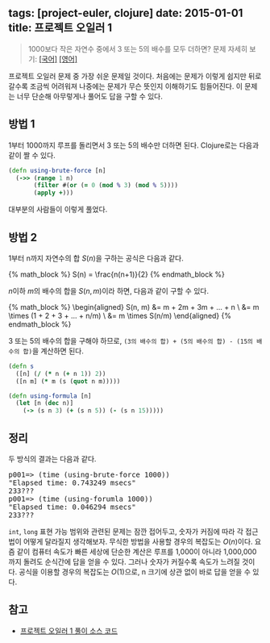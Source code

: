 tags: [project-euler, clojure]
date: 2015-01-01
title: 프로젝트 오일러 1
---
> 1000보다 작은 자연수 중에서 3 또는 5의 배수를 모두 더하면?
> 문제 자세히 보기: [[국어]](http://euler.synap.co.kr/prob_detail.php?id=1) [[영어]](https://projecteuler.net/problem=1)

프로젝트 오일러 문제 중 가장 쉬운 문제일 것이다. 처음에는 문제가 이렇게 쉽지만 뒤로 갈수록 조금씩 어려워져 나중에는 문제가 무슨 뜻인지 이해하기도 힘들어진다. 이 문제는 너무 단순해 아무렇게나 풀어도 답을 구할 수 있다.<!--more-->

## 방법 1
1부터 1000까지 루프를 돌리면서 3 또는 5의 배수만 더하면 된다. Clojure로는 다음과 같이 짤 수 있다.

```clojure
(defn using-brute-force [n]
  (->> (range 1 n)
       (filter #(or (= 0 (mod % 3) (mod % 5))))
       (apply +)))
```

대부분의 사람들이 이렇게 풀었다.

## 방법 2
1부터 n까지 자연수의 합 $S(n)$을 구하는 공식은 다음과 같다.

{% math_block %}
S(n) = \frac{n(n+1)}{2}
{% endmath_block %}

$n$이하 $m$의 배수의 합을 $S(n, m)$이라 하면, 다음과 같이 구할 수 있다.

{% math_block %}
\begin{aligned}
S(n, m) &= m + 2m + 3m + ... + n \\
        &= m \times (1 + 2 + 3 + ... + n/m) \\
        &= m \times S(n/m)
\end{aligned}
{% endmath_block %}

3 또는 5의 배수의 합을 구해야 하므로, `(3의 배수의 합) + (5의 배수의 합) - (15의 배수의 합)`을 계산하면 된다.

```clojure
(defn s
  ([n] (/ (* n (+ n 1)) 2))
  ([n m] (* m (s (quot n m)))))

(defn using-formula [n]
  (let [n (dec n)]
    (-> (s n 3) (+ (s n 5)) (- (s n 15)))))
```

## 정리
두 방식의 결과는 다음과 같다.

<pre class="console">
p001=> (time (using-brute-force 1000))
"Elapsed time: 0.743249 msecs"
233???
p001=> (time (using-forumla 1000))
"Elapsed time: 0.046294 msecs"
233???
</pre>

`int`, `long` 표현 가능 범위와 관련된 문제는 잠깐 접어두고, 숫자가 커짐에 따라 각 접근법이 어떻게 달라질지 생각해보자. 무식한 방법을 사용할 경우의 복잡도는 $O(n)$이다. 요즘 같이 컴퓨터 속도가 빠른 세상에 단순한 계산은 루프를 1,000이 아니라 1,000,000까지 돌려도 순식간에 답을 얻을 수 있다. 그러나 숫자가 커질수록 속도가 느려질 것이다. 공식을 이용할 경우의 복잡도는 $O(1)$으로, n 크기에 상관 없이 바로 답을 얻을 수 있다.

## 참고
* [프로젝트 오일러 1 풀이 소스 코드](https://github.com/ntalbs/euler/blob/master/src/p001.clj)
